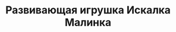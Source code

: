 ---
title: Развивающая игрушка Искалка Малинка
description: Купить мягкую развивающую игрушку Искалка Малинка в магазине KiddyTrick

layout: product
permalink: /:path

weight: 7

product-name: 'Искалка "Малинка"'
product-desc: '<p>Тактильная игрушка “Малинка” сшита из мягкого флиса и фетра с наполнителем для игрушек. Гранулы и спрятанные в них пуговки и бусины помогут ребенку в развитии мелкой моторики. Фетровый цветочек  крепиться к малине шнуром. Веселая форма и яркий цвет порадуют ребенка, а сама игра станет отличным вариантом занять ребенка в путешествии.</p>'

product-video:

product-price: 400

product-year: "от 3 лет"
product-size: "14х14 см"
product-time: "1-2 дня"

related:
---